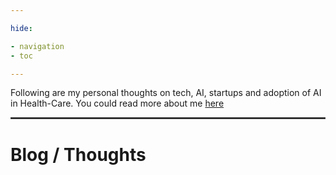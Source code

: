 ```yaml
---

hide:

- navigation
- toc

---
```


Following are my personal thoughts on tech, AI, startups and adoption of AI in Health-Care. You could read more about me [here](./about.md)

<hr style="border:1px solid #474545">

# Blog / Thoughts